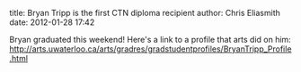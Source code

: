 title: Bryan Tripp is the first CTN diploma recipient
author: Chris Eliasmith
date: 2012-01-28 17:42

Bryan graduated this weekend!  Here's a link to a profile that arts did on him:
<http://arts.uwaterloo.ca/arts/gradres/gradstudentprofiles/BryanTripp_Profile.html>
